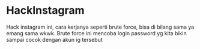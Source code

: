 # HackInstagram
Hack instagram ini, cara kerjanya seperti brute force, bisa di bilang sama ya emang sama wkwk. Brute force ini mencoba login password yg kita bikin sampai cocok dengan akun ig tersebut
